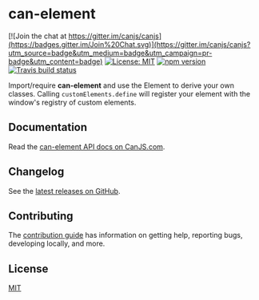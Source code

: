 # can-element

[![Join the chat at https://gitter.im/canjs/canjs](https://badges.gitter.im/Join%20Chat.svg)](https://gitter.im/canjs/canjs?utm_source=badge&utm_medium=badge&utm_campaign=pr-badge&utm_content=badge)
[![License: MIT](https://img.shields.io/badge/license-MIT-blue.svg)](https://github.com/canjs/can-element/blob/master/LICENSE.md)
[![npm version](https://badge.fury.io/js/can-element.svg)](https://www.npmjs.com/package/can-element)
[![Travis build status](https://travis-ci.org/canjs/can-element.svg?branch=master)](https://travis-ci.org/canjs/can-element)

Import/require **can-element** and use the Element to derive your own classes. Calling `customElements.define` will register your element with the window's registry of custom elements.

## Documentation

Read the [can-element API docs on CanJS.com](https://canjs.com/doc/can-element.html).

## Changelog

See the [latest releases on GitHub](https://github.com/canjs/can-element/releases).

## Contributing

The [contribution guide](https://github.com/canjs/can-element/blob/master/CONTRIBUTING.md) has information on getting help, reporting bugs, developing locally, and more.

## License

[MIT](https://github.com/canjs/can-element/blob/master/LICENSE.md)

